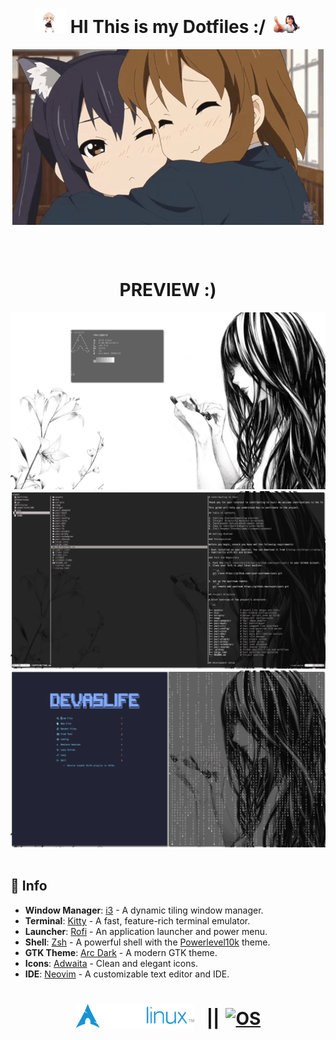<h1 align="center">
      <img src="preview/shigure-ui-dance.gif" width="50">
    HI This is my Dotfiles :/
      <img src="preview/nagatoro-laughing.gif" width="50">
  </h1>
<p align="center">
  <img align="center" src="preview/hugs.gif" alt="GIF" />
  
</p>
  <br>
  <br>
  <h1 align="center">PREVIEW :)</h1>
  <img src="preview/Sat Sep 28 09_16_56 PM +03 2024.png">
  <img src="preview/Sat Sep 28 09_10_37 PM +03 2024.png">
  <img src="preview/Sat Sep 28 11_25_10 PM +03 2024.png">
 <br>
  <br>

## 🔗 Info

- **Window Manager**: [i3](https://i3wm.org) - A dynamic tiling window manager.
- **Terminal**: [Kitty](https://sw.kovidgoyal.net/kitty/) - A fast, feature-rich terminal emulator.
- **Launcher**: [Rofi](https://github.com/DaveDavenport/rofi) - An application launcher and power menu.
- **Shell**: [Zsh](https://www.zsh.org) - A powerful shell with the [Powerlevel10k](https://github.com/romkatv/powerlevel10k) theme.
- **GTK Theme**: [Arc Dark](https://github.com/horst3180/arc-theme) - A modern GTK theme.
- **Icons**: [Adwaita](https://gitlab.gnome.org/GNOME/adwaita-icon-theme) - Clean and elegant icons.
- **IDE**: [Neovim](https://neovim.io) - A customizable text editor and IDE.

<h1 align="center" style="display: flex; justify-content: center; align-items: center;">
  <a href="https://archlinux.org/" target="_blank">
    <img alt="Logo" title="Logo" src="/preview/logo.png" style="margin-right: 10px;" />
  </a>
  <span style="margin: 0 10px;">||</span>
  <a href="https://i3wm.org/" target="_blank">
    <img src="https://img.shields.io/static/v1?label=ARCH&message=I3&color=7393B3&labelColor=black" alt="OS" />
  </a>
</h1>
